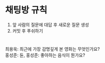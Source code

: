 # 채팅방 규칙
1. 앞 사람의 질문에 대답 후 새로운 질문 생성
2. 커밋 후 푸쉬하기

#

최용욱: 최근에 가장 감명깊게 본 영화는 무엇인가요? <br>
홍성준: 듄, 
홍성준: 좋아하는 음식이 뭔가요?
